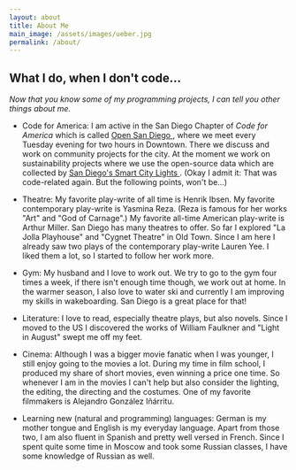 ```yaml
---
layout: about
title: About Me
main_image: /assets/images/ueber.jpg
permalink: /about/
---
```



## What I do, when I don't code...
*Now that you know some of my programming projects, I can tell you other things about me.*

* Code for America: I am active in the San Diego Chapter of *Code for America* which is called <a href="https://opensandiego.org/"> Open San Diego </a>, where we meet every Tuesday evening for two hours in Downtown. There we discuss and work on community projects for the city. At the moment we work on sustainability projects where we use the open-source data which are collected by <a href="https://www.sandiego.gov/sustainability/energy-and-water-efficiency/programs-projects/smart-city"> San Diego's Smart City Lights </a>. (Okay I admit it: That was code-related again. But the following points, won't be...)

* Theatre: My favorite play-write of all time is Henrik Ibsen. My favorite contemporary play-write is Yasmina Reza. (Reza is famous for her works "Art" and "God of Carnage".) My favorite all-time American play-write is Arthur Miller. San Diego has many theatres to offer. So far I explored "La Jolla Playhouse" and "Cygnet Theatre" in Old Town. Since I am here I already saw two plays of the contemporary play-write Lauren Yee. I liked them a lot, so I started to follow her work more. 

* Gym: My husband and I love to work out. We try to go to the gym four times a week, if there isn't enough time though, we work out at home. In the warmer season, I also love to water ski and currently I am improving my skills in wakeboarding. San Diego is a great place for that! 

* Literature: I love to read, especially theatre plays, but also novels. Since I moved to the US I discovered the works of William Faulkner and "Light in August" swept me off my feet. 

* Cinema: Although I was a bigger movie fanatic when I was younger, I still enjoy going to the movies a lot. During my time in film school, I produced my share of short movies, even winning a price one time. So whenever I am in the movies I can't help but also consider the lighting, the editing, the directing and the costumes. One of my favorite filmmakers is Alejandro González Iñárritu. 

* Learning new (natural and programming) languages: German is my mother tongue and English is my everyday language. Apart from those two, I am also fluent in Spanish and pretty well versed in French. Since I spent quite some time in Moscow and took some Russian classes, I have some knowledge of Russian as well. 





